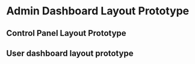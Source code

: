 # Admin Dashboard Layout Prototype
## Control Panel Layout Prototype
## User dashboard layout prototype